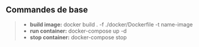 ## Commandes de base

> - <b>build image:</b> docker build . -f ./docker/Dockerfile -t name-image <br>
> - <b>run container:</b> docker-compose up -d <br>
> - <b>stop container:</b> docker-compose stop <br>
